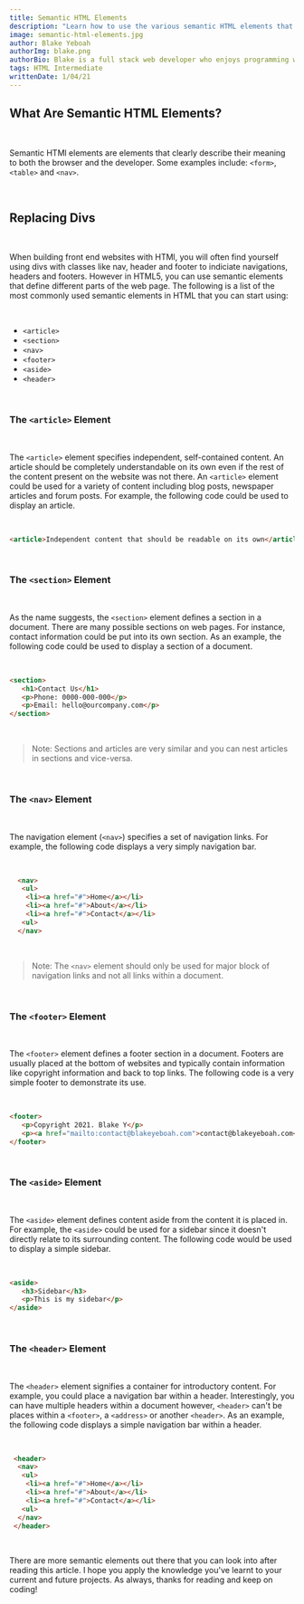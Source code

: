 ```yaml
---
title: Semantic HTML Elements
description: "Learn how to use the various semantic HTML elements that will improve your code."
image: semantic-html-elements.jpg
author: Blake Yeboah
authorImg: blake.png
authorBio: Blake is a full stack web developer who enjoys programming web applications. He has developed a strong passion for the software development industry over the years and loves what he does.
tags: HTML Intermediate
writtenDate: 1/04/21
---
```


## What Are Semantic HTML Elements?

<br>

Semantic HTMl elements are elements that clearly describe their meaning to both the browser and the developer. Some examples include: `<form>`, `<table>` and `<nav>`.

<br>

## Replacing Divs

<br>

When building front end websites with HTMl, you will often find yourself using divs with classes like nav, header and footer to indiciate navigations, headers and footers. However in HTML5, you can use semantic elements that define different parts of the web page. The following is a list of the most commonly used semantic elements in HTML that you can start using:

<br>

-  `<article>`
-  `<section>`
-  `<nav>`
-  `<footer>`
-  `<aside>`
-  `<header>`

<br>

### The `<article>` Element

<br>

The `<article>` element specifies independent, self-contained content. An article should be completely understandable on its own even if the rest of the content present on the website was not there. An `<article>` element could be used for a variety of content including blog posts, newspaper articles and forum posts. For example, the following code could be used to display an article.

<br>

```html
<article>Independent content that should be readable on its own</article>
```

<br>

### The `<section>` Element

<br>

As the name suggests, the `<section>` element defines a section in a document. There are many possible sections on web pages. For instance, contact information could be put into its own section. As an example, the following code could be used to display a section of a document.

<br>

```html
<section>
   <h1>Contact Us</h1>
   <p>Phone: 0000-000-000</p>
   <p>Email: hello@ourcompany.com</p>
</section>
```

<br>

<blockquote>
 Note: Sections and articles are very similar and you can nest articles in sections and vice-versa.
</blockquote>

<br>

### The `<nav>` Element

<br>

The navigation element (`<nav>`) specifies a set of navigation links. For example, the following code displays a very simply navigation bar.

<br>

```html
  <nav>
   <ul>
    <li><a href="#">Home</a></li>
    <li><a href="#">About</a></li>
    <li><a href="#">Contact</a></li>
   <ul>
  </nav>
```

<br>

<blockquote>
 Note: The <code>&lt;nav&gt;</code> element should only be used for major block of navigation links and not all links within a document.
</blockquote>

<br>

### The `<footer>` Element

<br>

The `<footer>` element defines a footer section in a document. Footers are usually placed at the bottom of websites and typically contain information like copyright information and back to top links. The following code is a very simple footer to demonstrate its use.

<br>

```html
<footer>
   <p>Copyright 2021. Blake Y</p>
   <p><a href="mailto:contact@blakeyeboah.com">contact@blakeyeboah.com</a></p>
</footer>
```

<br>

### The `<aside>` Element

<br>

The `<aside>` element defines content aside from the content it is placed in. For example, the `<aside>` could be used for a sidebar since it doesn't directly relate to its surrounding content. The following code would be used to display a simple sidebar.

<br>

```html
<aside>
   <h3>Sidebar</h3>
   <p>This is my sidebar</p>
</aside>
```

<br>

### The `<header>` Element

<br>

The `<header>` element signifies a container for introductory content. For example, you could place a navigation bar within a header. Interestingly, you can have multiple headers within a document however, `<header>` can't be places within a `<footer>`, a `<address>` or another `<header>`. As an example, the following code displays a simple navigation bar within a header.

<br>

```html
 <header>
  <nav>
   <ul>
    <li><a href="#">Home</a></li>
    <li><a href="#">About</a></li>
    <li><a href="#">Contact</a></li>
   <ul>
  </nav>
 </header>
```

<br>

There are more semantic elements out there that you can look into after reading this article. I hope you apply the knowledge you've learnt to your current and future projects. As always, thanks for reading and keep on coding!
